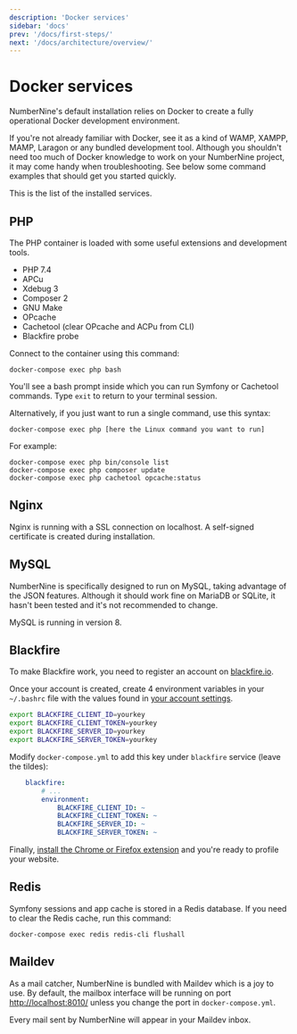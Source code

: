 ```yaml
---
description: 'Docker services'
sidebar: 'docs'
prev: '/docs/first-steps/'
next: '/docs/architecture/overview/'
---
```


# Docker services

NumberNine's default installation relies on Docker to create a fully operational Docker development environment.

If you're not already familiar with Docker, see it as a kind of WAMP, XAMPP, MAMP, Laragon or any bundled development tool.
Although you shouldn't need too much of Docker knowledge to work on your NumberNine project, it may come handy when
troubleshooting. See below some command examples that should get you started quickly.

This is the list of the installed services.

## PHP

The PHP container is loaded with some useful extensions and development tools.

* PHP 7.4
* APCu
* Xdebug 3
* Composer 2
* GNU Make
* OPcache
* Cachetool (clear OPcache and ACPu from CLI)
* Blackfire probe

Connect to the container using this command:
```
docker-compose exec php bash
```

You'll see a bash prompt inside which you can run Symfony or Cachetool commands. Type `exit` to return to your terminal session.

Alternatively, if you just want to run a single command, use this syntax:
```
docker-compose exec php [here the Linux command you want to run]
```
For example:
```
docker-compose exec php bin/console list
docker-compose exec php composer update
docker-compose exec php cachetool opcache:status
```

## Nginx

Nginx is running with a SSL connection on localhost.
A self-signed certificate is created during installation.

## MySQL

NumberNine is specifically designed to run on MySQL, taking advantage of the JSON features.
Although it should work fine on MariaDB or SQLite, it hasn't been tested and it's not recommended to change.

MySQL is running in version 8.

## Blackfire

To make Blackfire work, you need to register an account on [blackfire.io](https://blackfire.io).

Once your account is created, create 4 environment variables in your `~/.bashrc` file with the
values found in [your account settings](https://blackfire.io/my/settings/credentials).

```bash
export BLACKFIRE_CLIENT_ID=yourkey
export BLACKFIRE_CLIENT_TOKEN=yourkey
export BLACKFIRE_SERVER_ID=yourkey
export BLACKFIRE_SERVER_TOKEN=yourkey
```

Modify `docker-compose.yml` to add this key under `blackfire` service (leave the tildes):
```yaml
    blackfire:
        # ...
        environment:
            BLACKFIRE_CLIENT_ID: ~
            BLACKFIRE_CLIENT_TOKEN: ~
            BLACKFIRE_SERVER_ID: ~
            BLACKFIRE_SERVER_TOKEN: ~
```

Finally, [install the Chrome or Firefox extension](https://blackfire.io/docs/profiling-cookbooks/profiling-http-via-browser)
and you're ready to profile your website.

## Redis

Symfony sessions and app cache is stored in a Redis database. If you need to clear the Redis cache, run this command:
```
docker-compose exec redis redis-cli flushall
```

## Maildev

As a mail catcher, NumberNine is bundled with Maildev which is a joy to use.
By default, the mailbox interface will be running on port [http://localhost:8010/](http://localhost:8010/)
unless you change the port in `docker-compose.yml`.

Every mail sent by NumberNine will appear in your Maildev inbox.
